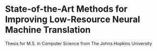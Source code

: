 # State-of-the-Art Methods for Improving Low-Resource Neural Machine Translation
Thesis for M.S. in Computer Science from The Johns Hopkins University
